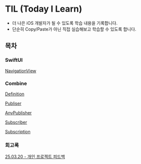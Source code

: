 # TIL (Today I Learn)
  - 더 나은 iOS 개발자가 될 수 있도록 학습 내용을 기록합니다.
  - 단순히 Copy/Paste가 아닌 직접 실습해보고 학습할 수 있도록 합니다.

## 목차

### SwiftUI
[NavigationView](SwiftUI/NavigationView.md)

### Combine

[Definition](Combine/Definition.md)

[Publiser](Combine/Publisher.md)

[AnyPublisher](Combine/AnyPublisher.md)

[Subscriber](Combine/Subscriber.md)

[Subscription](Combine/Subscription.md)

### 회고록

[25.03.20 - 개인 프로젝트 피드백](회고록/First.md)
